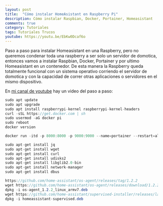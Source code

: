 ```yaml
---
layout: post
title:  "Cómo instalar HomeAsistant en Raspberry Pi"
description: Cómo instalar Raspbian, Docker, Portainer, Homeasistant
comments: true
category: Tutoriales
tags: Tutoriales Trucos
youtube: https://youtu.be/EbKw0Dcaf6o
---
```

Paso a paso para instalar Homeasistant en una Raspberry, pero no queremos condenar toda una raspberry a ser solo un servidor de domotica, entonces vamos a instalar Raspbian, Docker, Portainer y por ultimo Homeasistant en un contenedor. De esta manera la Raspberry queda totalmente funcional con un sistema operativo corriendo el servidor de domotica y con la capacidad de correr otras aplicaciones o servidores en el mismo dispositivo.

En <a target="_blank" href="{{ page.youtube }}">mi canal de youtube</a> hay un video del paso a paso:

```C#
sudo apt update
sudo apt upgrade
sudo apt install raspberrypi-kernel raspberrypi-kernel-headers
curl -sSL https://get.docker.com | sh
sudo usermod -aG docker pi
sudo reboot
docker version

docker run -itd -p 8000:8000 -p 9000:9000 --name=portainer --restart=always -v /var/run/docker.sock:/var/run/docker.sock -v /docker/portainer:/data portainer/portainer-ce

sudo apt-get install jq
sudo apt-get install wget
sudo apt-get install curl
sudo apt-get install udisks2
sudo apt-get install libglib2.0-bin
sudo apt-get install network-manager
sudo apt-get install dbus

https://github.com/home-assistant/os-agent/releases/tag/1.2.2
wget https://github.com/home-assistant/os-agent/releases/download/1.2.2/os-agent_1.2.2_linux_armv7.deb
dpkg -i os-agent_1.2.2_linux_armv7.deb
wget https://github.com/home-assistant/supervised-installer/releases/latest/download/homeassistant-supervised.deb
dpkg -i homeassistant-supervised.deb
```
